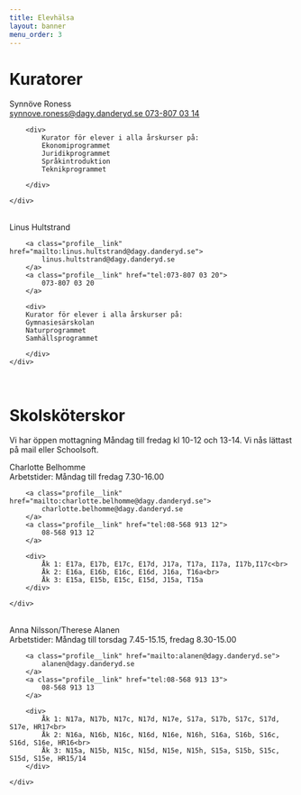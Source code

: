 ```yaml
---
title: Elevhälsa
layout: banner
menu_order: 3
---
```


<h1>Kuratorer</h1>

<div class="profile">
	<div class="profile__info">
		<div class="profile__title">Synnöve Roness</div>
		<a class="profile__link" href="mailto:synnove.roness@dagy.danderyd.se">
			synnove.roness@dagy.danderyd.se
		</a>
		<a class="profile__link" href="tel:073-807 03 14">
			073-807 03 14
		</a>

		<div>
			Kurator för elever i alla årskurser på:
			Ekonomiprogrammet
			Juridikprogrammet
			Språkintroduktion
			Teknikprogrammet

		</div>

	</div>
</div>

<br>

<div class="profile">
	<div class="profile__info">
		<div class="profile__title">Linus Hultstrand</div>

		<a class="profile__link" href="mailto:linus.hultstrand@dagy.danderyd.se">
			linus.hultstrand@dagy.danderyd.se
		</a>
		<a class="profile__link" href="tel:073-807 03 20">
			073-807 03 20
		</a>

		<div>
		Kurator för elever i alla årskurser på:
		Gymnasiesärskolan
		Naturprogrammet
		Samhällsprogrammet

		</div>
	</div>
</div>

<br>

<h1>Skolsköterskor</h1>

Vi har öppen mottagning Måndag till fredag kl 10-12 och 13-14. 
Vi nås lättast på mail eller Schoolsoft.

<div class="profile">
	<div class="profile__info">
		<div class="profile__title">Charlotte Belhomme 
			</div>
		Arbetstider: Måndag till fredag 7.30-16.00

		<a class="profile__link" href="mailto:charlotte.belhomme@dagy.danderyd.se">
			charlotte.belhomme@dagy.danderyd.se
		</a>
		<a class="profile__link" href="tel:08-568 913 12">
			08-568 913 12
		</a>

		<div>
			Åk 1: E17a, E17b, E17c, E17d, J17a, T17a, I17a, I17b,I17c<br>
			Åk 2: E16a, E16b, E16c, E16d, J16a, T16a<br>
			Åk 3: E15a, E15b, E15c, E15d, J15a, T15a
		</div>

	</div>
</div>

<br>

<div class="profile">
	<div class="profile__info">
		<div class="profile__title">Anna Nilsson/Therese Alanen 
			</div>
		Arbetstider: Måndag till torsdag 7.45-15.15, fredag 8.30-15.00

		<a class="profile__link" href="mailto:alanen@dagy.danderyd.se">
			alanen@dagy.danderyd.se
		</a>
		<a class="profile__link" href="tel:08-568 913 13">
			08-568 913 13
		</a>

		<div>
			Åk 1: N17a, N17b, N17c, N17d, N17e, S17a, S17b, S17c, S17d, S17e, HR17<br>
			Åk 2: N16a, N16b, N16c, N16d, N16e, N16h, S16a, S16b, S16c, S16d, S16e, HR16<br>
			Åk 3: N15a, N15b, N15c, N15d, N15e, N15h, S15a, S15b, S15c, S15d, S15e, HR15/14
		</div>

	</div>
</div>
